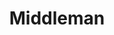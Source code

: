 ---
title: "Middleman"
meta_title: "Middleman Themes | A Curated Directory Of Free Middleman Themes"
meta_description: "A curated directory of best free Middleman themes created by independent web designers & developers that are open source, MIT licensed & available for free to download."
icon: images/icons/middleman.svg
official_url: https://middlemanapp.com/
github_path: middleman/middleman
twitter_username: middlemanapp
license: MIT
license_url: "https://github.com/middleman/middleman/blob/master/LICENSE.md"
language: Ruby
taxonomy: ssg
url: /middleman-themes
short_description: "Middleman is a static site generator using all the shortcuts and tools in modern web development."
promotion:
  enable: true
  title: "Build Blazing Fast Websites & Apps"
  content: "Build your dream user experience, with the blazing fast page speed and SEO-efficiency like never before."
  button_label: "Get Started For Free"
  button_link: "#"

draft: true
---